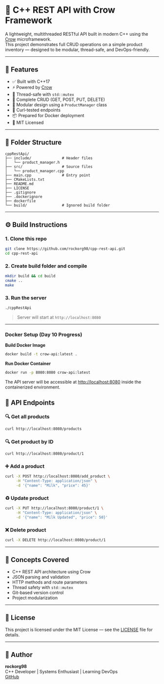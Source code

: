 # 🧩 C++ REST API with Crow Framework

A lightweight, multithreaded RESTful API built in modern C++ using the [Crow](https://github.com/ipkn/crow) microframework.  
This project demonstrates full CRUD operations on a simple product inventory — designed to be modular, thread-safe, and DevOps-friendly.

---

## 🚀 Features

- ✅ Built with C++17
- ⚡ Powered by [Crow](https://github.com/ipkn/crow)
- 🧵 Thread-safe with `std::mutex`
- 🔁 Complete CRUD (GET, POST, PUT, DELETE)
- 🧱 Modular design using a `ProductManager` class
- 🧪 Curl-tested endpoints
- 📦 Prepared for Docker deployment
- 📘 MIT Licensed

---

## 📁 Folder Structure

```
cppRestApi/
├── include/              # Header files
│   └── product_manager.h
├── src/                  # Source files
│   └── product_manager.cpp
├── main.cpp              # Entry point
├── CMakeLists.txt
├── README.md
├── LICENSE
├── .gitignore
├── .dockerignore
├── dockerfile
└── build/                # Ignored build folder
```

---

## ⚙️ Build Instructions

### 1. Clone this repo
```bash
git clone https://github.com/rockorg98/cpp-rest-api.git
cd cpp-rest-api
```

### 2. Create build folder and compile
```bash
mkdir build && cd build
cmake ..
make
```

### 3. Run the server
```bash
./cppRestApi
```

> Server will start at `http://localhost:8080`

---

### Docker Setup (Day 10 Progress)

**Build Docker Image**

```bash
docker build -t crow-api:latest .
```

**Run Docker Container**

```bash
docker run -p 8080:8080 crow-api:latest
```

The API server will be accessible at [http://localhost:8080](http://localhost:8080) inside the containerized environment.



## 🧪 API Endpoints

### 🔍 Get all products
```bash
curl http://localhost:8080/products
```

### 🔍 Get product by ID
```bash
curl http://localhost:8080/product/1
```

### ➕ Add a product
```bash
curl -X POST http://localhost:8080/add_product \
     -H "Content-Type: application/json" \
     -d '{"name": "Milk", "price": 45}'
```

### ♻️ Update product
```bash
curl -X PUT http://localhost:8080/product/1 \
     -H "Content-Type: application/json" \
     -d '{"name": "Milk Updated", "price": 50}'
```

### ❌ Delete product
```bash
curl -X DELETE http://localhost:8080/product/1
```

---

## 🧠 Concepts Covered

- C++ REST API architecture using Crow
- JSON parsing and validation
- HTTP methods and route parameters
- Thread safety with `std::mutex`
- Git-based version control
- Project modularization

---  

## 📄 License

This project is licensed under the MIT License — see the [LICENSE](./LICENSE) file for details.

---

## 🤝 Author

**rockorg98**  
C++ Developer | Systems Enthusiast | Learning DevOps  
[GitHub](https://github.com/rockorg98)  
